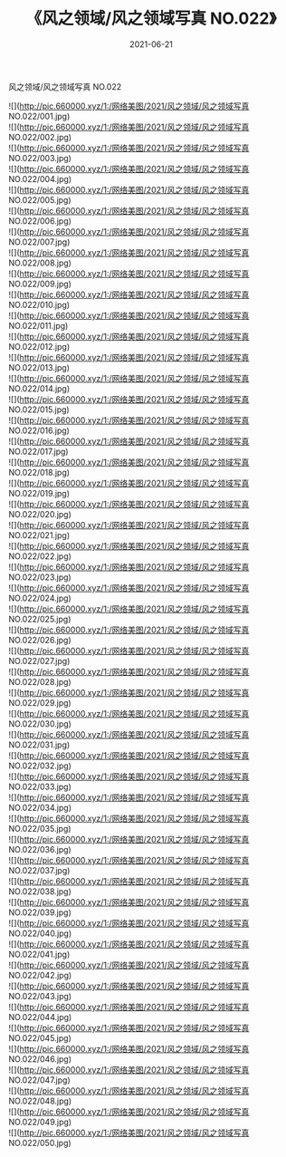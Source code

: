 ﻿---
layout: post
title:  《风之领域/风之领域写真 NO.022》
date:   2021-06-21
img: http://pic.660000.xyz/1:/网络美图/2021/风之领域/风之领域写真 NO.022/000.jpg
categories: [美女, 清纯, 唯美]
---

风之领域/风之领域写真 NO.022

 ![](http://pic.660000.xyz/1:/网络美图/2021/风之领域/风之领域写真 NO.022/001.jpg) <br>![](http://pic.660000.xyz/1:/网络美图/2021/风之领域/风之领域写真 NO.022/002.jpg) <br>![](http://pic.660000.xyz/1:/网络美图/2021/风之领域/风之领域写真 NO.022/003.jpg) <br>![](http://pic.660000.xyz/1:/网络美图/2021/风之领域/风之领域写真 NO.022/004.jpg) <br>![](http://pic.660000.xyz/1:/网络美图/2021/风之领域/风之领域写真 NO.022/005.jpg) <br>![](http://pic.660000.xyz/1:/网络美图/2021/风之领域/风之领域写真 NO.022/006.jpg) <br>![](http://pic.660000.xyz/1:/网络美图/2021/风之领域/风之领域写真 NO.022/007.jpg) <br>![](http://pic.660000.xyz/1:/网络美图/2021/风之领域/风之领域写真 NO.022/008.jpg) <br>![](http://pic.660000.xyz/1:/网络美图/2021/风之领域/风之领域写真 NO.022/009.jpg) <br>![](http://pic.660000.xyz/1:/网络美图/2021/风之领域/风之领域写真 NO.022/010.jpg) <br>![](http://pic.660000.xyz/1:/网络美图/2021/风之领域/风之领域写真 NO.022/011.jpg) <br>![](http://pic.660000.xyz/1:/网络美图/2021/风之领域/风之领域写真 NO.022/012.jpg) <br>![](http://pic.660000.xyz/1:/网络美图/2021/风之领域/风之领域写真 NO.022/013.jpg) <br>![](http://pic.660000.xyz/1:/网络美图/2021/风之领域/风之领域写真 NO.022/014.jpg) <br>![](http://pic.660000.xyz/1:/网络美图/2021/风之领域/风之领域写真 NO.022/015.jpg) <br>![](http://pic.660000.xyz/1:/网络美图/2021/风之领域/风之领域写真 NO.022/016.jpg) <br>![](http://pic.660000.xyz/1:/网络美图/2021/风之领域/风之领域写真 NO.022/017.jpg) <br>![](http://pic.660000.xyz/1:/网络美图/2021/风之领域/风之领域写真 NO.022/018.jpg) <br>![](http://pic.660000.xyz/1:/网络美图/2021/风之领域/风之领域写真 NO.022/019.jpg) <br>![](http://pic.660000.xyz/1:/网络美图/2021/风之领域/风之领域写真 NO.022/020.jpg) <br>![](http://pic.660000.xyz/1:/网络美图/2021/风之领域/风之领域写真 NO.022/021.jpg) <br>![](http://pic.660000.xyz/1:/网络美图/2021/风之领域/风之领域写真 NO.022/022.jpg) <br>![](http://pic.660000.xyz/1:/网络美图/2021/风之领域/风之领域写真 NO.022/023.jpg) <br>![](http://pic.660000.xyz/1:/网络美图/2021/风之领域/风之领域写真 NO.022/024.jpg) <br>![](http://pic.660000.xyz/1:/网络美图/2021/风之领域/风之领域写真 NO.022/025.jpg) <br>![](http://pic.660000.xyz/1:/网络美图/2021/风之领域/风之领域写真 NO.022/026.jpg) <br>![](http://pic.660000.xyz/1:/网络美图/2021/风之领域/风之领域写真 NO.022/027.jpg) <br>![](http://pic.660000.xyz/1:/网络美图/2021/风之领域/风之领域写真 NO.022/028.jpg) <br>![](http://pic.660000.xyz/1:/网络美图/2021/风之领域/风之领域写真 NO.022/029.jpg) <br>![](http://pic.660000.xyz/1:/网络美图/2021/风之领域/风之领域写真 NO.022/030.jpg) <br>![](http://pic.660000.xyz/1:/网络美图/2021/风之领域/风之领域写真 NO.022/031.jpg) <br>![](http://pic.660000.xyz/1:/网络美图/2021/风之领域/风之领域写真 NO.022/032.jpg) <br>![](http://pic.660000.xyz/1:/网络美图/2021/风之领域/风之领域写真 NO.022/033.jpg) <br>![](http://pic.660000.xyz/1:/网络美图/2021/风之领域/风之领域写真 NO.022/034.jpg) <br>![](http://pic.660000.xyz/1:/网络美图/2021/风之领域/风之领域写真 NO.022/035.jpg) <br>![](http://pic.660000.xyz/1:/网络美图/2021/风之领域/风之领域写真 NO.022/036.jpg) <br>![](http://pic.660000.xyz/1:/网络美图/2021/风之领域/风之领域写真 NO.022/037.jpg) <br>![](http://pic.660000.xyz/1:/网络美图/2021/风之领域/风之领域写真 NO.022/038.jpg) <br>![](http://pic.660000.xyz/1:/网络美图/2021/风之领域/风之领域写真 NO.022/039.jpg) <br>![](http://pic.660000.xyz/1:/网络美图/2021/风之领域/风之领域写真 NO.022/040.jpg) <br>![](http://pic.660000.xyz/1:/网络美图/2021/风之领域/风之领域写真 NO.022/041.jpg) <br>![](http://pic.660000.xyz/1:/网络美图/2021/风之领域/风之领域写真 NO.022/042.jpg) <br>![](http://pic.660000.xyz/1:/网络美图/2021/风之领域/风之领域写真 NO.022/043.jpg) <br>![](http://pic.660000.xyz/1:/网络美图/2021/风之领域/风之领域写真 NO.022/044.jpg) <br>![](http://pic.660000.xyz/1:/网络美图/2021/风之领域/风之领域写真 NO.022/045.jpg) <br>![](http://pic.660000.xyz/1:/网络美图/2021/风之领域/风之领域写真 NO.022/046.jpg) <br>![](http://pic.660000.xyz/1:/网络美图/2021/风之领域/风之领域写真 NO.022/047.jpg) <br>![](http://pic.660000.xyz/1:/网络美图/2021/风之领域/风之领域写真 NO.022/048.jpg) <br>![](http://pic.660000.xyz/1:/网络美图/2021/风之领域/风之领域写真 NO.022/049.jpg) <br>![](http://pic.660000.xyz/1:/网络美图/2021/风之领域/风之领域写真 NO.022/050.jpg) <br>